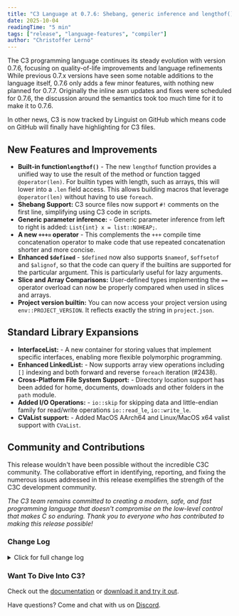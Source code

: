 ```yaml
---
title: "C3 Language at 0.7.6: Shebang, generic inference and lengthof()"
date: 2025-10-04
readingTime: "5 min"
tags: ["release", "language-features", "compiler"]
author: "Christoffer Lernö"
---
```


The C3 programming language continues its steady evolution with version 0.7.6, focusing on quality-of-life improvements and language refinements While previous 0.7.x versions have seen some notable additions to the language itself, 0.7.6 only adds a few minor features, with nothing new planned for 0.7.7. Originally the inline asm updates and fixes were scheduled for 0.7.6, the discussion around the semantics took too much time for it to make it to 0.7.6.

In other news, C3 is now tracked by Linguist on GitHub which means code on GitHub will finally have highlighting for C3 files.

## New Features and Improvements

- **Built-in function`lengthof()`** - The new `lengthof` function provides a unified way to use the result of the method or function tagged `@operator(len)`. For builtin types with length, such as arrays, this will lower into a `.len` field access. This allows building macros that leverage `@operator(len)` without having to use `foreach`.
- **Shebang Support:** C3 source files now support `#!` comments on the first line, simplifying using C3 code in scripts.
- **Generic parameter inference:** - Generic parameter inference from left to right is added: `List{int} x = list::NOHEAP;`.
- **A new `+++=` operator** - This complements the `+++` compile time concatenation operator to make code that use repeated concatenation shorter and more concise.
- **Enhanced `$defined`** - `$defined` now also supports `$nameof`, `$offsetof` and `$alignof`, so that the code can query if the builtins are supported for the particular argument. This is particularly useful for lazy arguments.
- **Slice and Array Comparisons:** User-defined types implementing the `==` operator overload can now be properly compared when used in slices and arrays.
- **Project version builtin:** You can now access your project version using `env::PROJECT_VERSION`. It reflects exactly the string in `project.json`.

## Standard Library Expansions

- **InterfaceList:** - A new container for storing values that implement specific interfaces, enabling more flexible polymorphic programming.
- **Enhanced LinkedList:** - Now supports array view operations including `[]` indexing and both forward and reverse `foreach` iteration (#2438).
- **Cross-Platform File System Support:** - Directory location support has been added for home, documents, downloads and other folders in the `path` module.
- **Added I/O Operations:** - `io::skip` for skipping data and little-endian family for read/write operations `io::read_le`, `io::write_le`.
- **CVaList support:** - Added MacOS AArch64 and Linux/MacOS x64 valist support with `CVaList`.

## Community and Contributions
This release wouldn't have been possible without the incredible C3C community. The collaborative effort in identifying, reporting, and fixing the numerous issues addressed in this release exemplifies the strength of the C3C development community.

_The C3 team remains committed to creating a modern, safe, and fast programming language that doesn't compromise on the low-level control that makes C so enduring. Thank you to everyone who has contributed to making this release possible!_

### Change Log
<details>
	<summary class="
		text-black 
		dark:text-white
		font-medium
		text-lg
		"
	>
		Click for full change log
	</summary>

### Changes / improvements
- Add lengthof() compile time function #2439
- Allow doc comments on individual struct members, faultdefs and enum values #2427.
- `$alignof`, `$offsetof` and `$nameof` can now be used in `$defined`.
- Infer generic parameters lhs -> rhs: `List{int} x = list::NOHEAP`.
- Unify generic and regular module namespace.
- `env::PROJECT_VERSION` now returns the version in project.json.
- Comparing slices and arrays of user-defined types that implement == operator now works #2486.
- Add 'loop-vectorize', 'slp-vectorize', 'unroll-loops' and 'merge-functions' optimization flags #2491.
- Add exec timings to -vv output #2490.
- Support #! as a comment on the first line only.
- Add `+++=` operator.

### Fixes
- Compiler assert with var x @noinit = 0 #2452
- Confusing error message when type has [] overloaded but not []= #2453
- $defined(x[0] = val) causes an error instead of returning false when a type does not have []= defined #2454
- Returning pointer to index of slice stored in a struct from method taking self incorrectly detected as returning pointer to local variable #2455.
- Inlining location when accessing #foo symbols.
- Improve inlined-at when checking generic code.
- Fix codegen bug in expressions like `foo(x()) ?? io::EOF?` causing irregular crashes.
- Correctly silence "unsupported architecture" warning with `--quiet` #2465
- Overloading &[] should be enough for foreach. #2466
- Any register allowed in X86_64 inline asm address. #2463
- int val = some_int + some_distinct_inline_int errors that int cannot be cast to DistinctInt #2468
- Compiler hang with unaligned load-store pair. #2470
- `??` with void results on both sides cause a compiler crash #2472.
- Stack object size limit error on a static object. #2476
- Compiler segfault when modifying variable using an inline assembly block inside defer #2450.
- Compile time switch over type would not correctly compare function pointer types.
- Regression: Compiler segfault when assigning struct literal with too few members #2483
- Fix compile time format check when the formatting string is a constant slice.
- Compiler segfault for invalid e-mails in project.json. #2488
- Taking `.ordinal` from an enum passed by pointer and then taking the address of this result would return the enum, not int.
- Alias and distinct types didn't check the underlying type wasn't compile time or optional.
- Incorrect nameof on nested struct names. #2492
- Issue not correctly aborting compilation on recursive generics.
- Crash during codegen when taking the typeid of an empty enum with associated values.
- Assert when the binary doesn't get created and --run-once is used. #2502
- Prevent `foo.bar = {}` when `bar` is a flexible array member. #2497
- Fix several issues relating to multi-level inference like `int[*][*]` #2505
- `$for int $a = 1; $a < 2; $a++` would not parse.
- Fix lambda-in-macro visibility, where lambdas would sometimes not correctly link if used through a macro.
- Dead code analysis with labelled `if` did not work properly.
- Compiler segfault when splatting variable that does not exist in untyped vaarg macro #2509

### Stdlib changes
- Added Advanced Encryption Standard (AES) algorithm (ECB, CTR, CBC modes) in `std::crypto::aes`.
- Added generic `InterfaceList` to store a list of values that implement a specific interface
- Added `path::home_directory`, `path::documents_directory`, `path::videos_directory`, `path::pictures_directory`, `path::desktop_directory`, `path::screenshots_directory`,
  `path::public_share_directory`, `path::templates_directory`, `path::saved_games_directory`, `path::music_directory`, `path::downloads_directory`.
- Add `LinkedList` array_view to support `[]` and `foreach`/`foreach_r`. #2438
- Make `LinkedList` printable and add `==` operator. #2438
- CVaList support on MacOS aarch64, SysV ABI x64.
- Add `io::skip` and `io::read_le` and `io::write_le` family of functions.

</details>

### Want To Dive Into C3?

Check out the [documentation](/getting-started) or [download it and try it out](/getting-started/prebuilt-binaries).

Have questions? Come and chat with us on [Discord](https://discord.gg/qN76R87).
